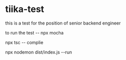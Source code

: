 # tiika-test
this is a test for the position of senior backend engineer

to run the test --  npx mocha

 npx tsc -- complie

npx nodemon dist/index.js  --run

